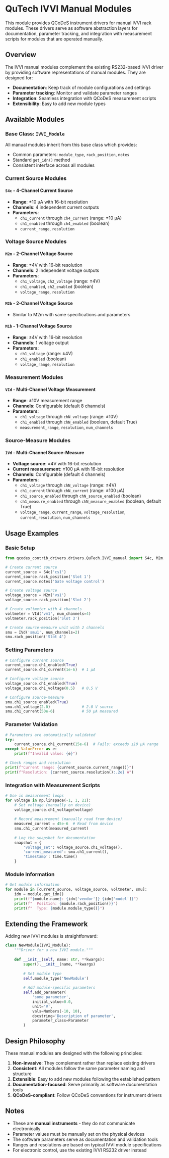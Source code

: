 # QuTech IVVI Manual Modules

This module provides QCoDeS instrument drivers for manual IVVI rack modules. These drivers serve as software abstraction layers for documentation, parameter tracking, and integration with measurement scripts for modules that are operated manually.

## Overview

The IVVI manual modules complement the existing RS232-based IVVI driver by providing software representations of manual modules. They are designed for:

- **Documentation**: Keep track of module configurations and settings
- **Parameter tracking**: Monitor and validate parameter ranges  
- **Integration**: Seamless integration with QCoDeS measurement scripts
- **Extensibility**: Easy to add new module types

## Available Modules

### Base Class: `IVVI_Module`

All manual modules inherit from this base class which provides:
- Common parameters: `module_type`, `rack_position`, `notes`
- Standard `get_idn()` method
- Consistent interface across all modules

### Current Source Modules

#### `S4c` - 4-Channel Current Source
- **Range**: ±10 μA with 16-bit resolution
- **Channels**: 4 independent current outputs
- **Parameters**: 
  - `ch1_current` through `ch4_current` (range: ±10 μA)
  - `ch1_enabled` through `ch4_enabled` (boolean)
  - `current_range`, `resolution`

### Voltage Source Modules

#### `M2m` - 2-Channel Voltage Source  
- **Range**: ±4V with 16-bit resolution
- **Channels**: 2 independent voltage outputs
- **Parameters**:
  - `ch1_voltage`, `ch2_voltage` (range: ±4V)
  - `ch1_enabled`, `ch2_enabled` (boolean)
  - `voltage_range`, `resolution`

#### `M2b` - 2-Channel Voltage Source
- Similar to M2m with same specifications and parameters

#### `M1b` - 1-Channel Voltage Source
- **Range**: ±4V with 16-bit resolution  
- **Channels**: 1 voltage output
- **Parameters**:
  - `ch1_voltage` (range: ±4V)
  - `ch1_enabled` (boolean)
  - `voltage_range`, `resolution`

### Measurement Modules

#### `VId` - Multi-Channel Voltage Measurement
- **Range**: ±10V measurement range
- **Channels**: Configurable (default 8 channels)
- **Parameters**:
  - `ch1_voltage` through `chN_voltage` (range: ±10V)
  - `ch1_enabled` through `chN_enabled` (boolean, default True)
  - `measurement_range`, `resolution`, `num_channels`

### Source-Measure Modules

#### `IVd` - Multi-Channel Source-Measure
- **Voltage source**: ±4V with 16-bit resolution
- **Current measurement**: ±100 μA with 16-bit resolution
- **Channels**: Configurable (default 4 channels)
- **Parameters**:
  - `ch1_voltage` through `chN_voltage` (range: ±4V)
  - `ch1_current` through `chN_current` (range: ±100 μA)
  - `ch1_source_enabled` through `chN_source_enabled` (boolean)
  - `ch1_measure_enabled` through `chN_measure_enabled` (boolean, default True)
  - `voltage_range`, `current_range`, `voltage_resolution`, `current_resolution`, `num_channels`

## Usage Examples

### Basic Setup

```python
from qcodes_contrib_drivers.drivers.QuTech.IVVI_manual import S4c, M2m, VId, IVd

# Create current source
current_source = S4c('cs1')
current_source.rack_position('Slot 1')
current_source.notes('Gate voltage control')

# Create voltage source  
voltage_source = M2m('vs1')
voltage_source.rack_position('Slot 2')

# Create voltmeter with 4 channels
voltmeter = VId('vm1', num_channels=4)
voltmeter.rack_position('Slot 3')

# Create source-measure unit with 2 channels
smu = IVd('smu1', num_channels=2)
smu.rack_position('Slot 4')
```

### Setting Parameters

```python
# Configure current source
current_source.ch1_enabled(True)
current_source.ch1_current(1e-6)  # 1 μA

# Configure voltage source
voltage_source.ch1_enabled(True)
voltage_source.ch1_voltage(0.5)   # 0.5 V

# Configure source-measure
smu.ch1_source_enabled(True)
smu.ch1_voltage(2.0)              # 2.0 V source
smu.ch1_current(50e-6)            # 50 μA measured
```

### Parameter Validation

```python
# Parameters are automatically validated
try:
    current_source.ch1_current(15e-6)  # Fails: exceeds ±10 μA range
except ValueError as e:
    print(f"Invalid value: {e}")

# Check ranges and resolution
print(f"Current range: {current_source.current_range()}")
print(f"Resolution: {current_source.resolution():.2e} A")
```

### Integration with Measurement Scripts

```python
# Use in measurement loops
for voltage in np.linspace(-1, 1, 21):
    # Set voltage (manually on device)
    voltage_source.ch1_voltage(voltage)
    
    # Record measurement (manually read from device)
    measured_current = 45e-6  # Read from device
    smu.ch1_current(measured_current)
    
    # Log the snapshot for documentation
    snapshot = {
        'voltage_set': voltage_source.ch1_voltage(),
        'current_measured': smu.ch1_current(),
        'timestamp': time.time()
    }
```

### Module Information

```python
# Get module information
for module in [current_source, voltage_source, voltmeter, smu]:
    idn = module.get_idn()
    print(f"{module.name}: {idn['vendor']} {idn['model']}")
    print(f"  Position: {module.rack_position()}")
    print(f"  Type: {module.module_type()}")
```

## Extending the Framework

Adding new IVVI modules is straightforward:

```python
class NewModule(IVVI_Module):
    """Driver for a new IVVI module."""
    
    def __init__(self, name: str, **kwargs):
        super().__init__(name, **kwargs)
        
        # Set module type
        self.module_type('NewModule')
        
        # Add module-specific parameters
        self.add_parameter(
            'some_parameter',
            initial_value=0.0,
            unit='V',
            vals=Numbers(-10, 10),
            docstring='Description of parameter',
            parameter_class=Parameter
        )
```

## Design Philosophy

These manual modules are designed with the following principles:

1. **Non-invasive**: They complement rather than replace existing drivers
2. **Consistent**: All modules follow the same parameter naming and structure
3. **Extensible**: Easy to add new modules following the established pattern
4. **Documentation-focused**: Serve primarily as software documentation tools
5. **QCoDeS-compliant**: Follow QCoDeS conventions for instrument drivers

## Notes

- These are **manual instruments** - they do not communicate electronically
- Parameter values must be manually set on the physical devices  
- The software parameters serve as documentation and validation tools
- Ranges and resolutions are based on typical IVVI module specifications
- For electronic control, use the existing IVVI RS232 driver instead